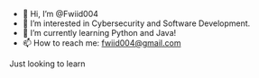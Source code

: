 - 👋 Hi, I’m @Fwiid004
- 👀 I’m interested in Cybersecurity and Software Development.
- 🌱 I’m currently learning Python and Java!
- 📫 How to reach me: fwiid004@gmail.com

Just looking to learn
